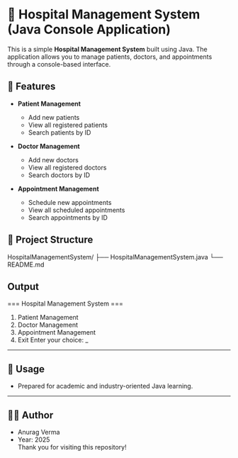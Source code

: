 # 🏥 Hospital Management System (Java Console Application)

This is a simple **Hospital Management System** built using Java. The application allows you to manage patients, doctors, and appointments through a console-based interface.

## 🚀 Features

- **Patient Management**
  - Add new patients
  - View all registered patients
  - Search patients by ID

- **Doctor Management**
  - Add new doctors
  - View all registered doctors
  - Search doctors by ID

- **Appointment Management**
  - Schedule new appointments
  - View all scheduled appointments
  - Search appointments by ID

## 📁 Project Structure

HospitalManagementSystem/
├── HospitalManagementSystem.java
└── README.md

## Output
=== Hospital Management System ===
1. Patient Management
2. Doctor Management
3. Appointment Management
4. Exit
Enter your choice: _

---


## 📌 Usage
  - Prepared for academic and industry-oriented Java learning.

---


## 🧑‍💻 Author
  - Anurag Verma
  - Year: 2025<br>
Thank you for visiting this repository!